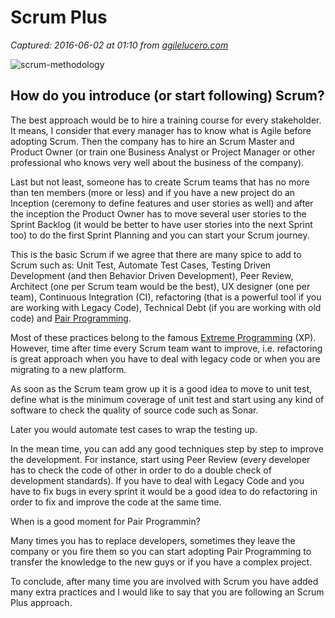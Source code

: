 # Scrum Plus

_Captured: 2016-06-02 at 01:10 from [agilelucero.com](http://agilelucero.com/scrum/scrum-plus/)_

![scrum-methodology](http://mariolucero.cl/wp-content/uploads/2015/03/scrum-methodology.gif)

## How do you introduce (or start following) Scrum?

The best approach would be to hire a training course for every stakeholder. It means, I consider that every manager has to know what is Agile before adopting Scrum. Then the company has to hire an Scrum Master and Product Owner (or train one Business Analyst or Project Manager or other professional who knows very well about the business of the company).

Last but not least, someone has to create Scrum teams that has no more than ten members (more or less) and if you have a new project do an Inception (ceremony to define features and user stories as well) and after the inception the Product Owner has to move several user stories to the Sprint Backlog (it would be better to have user stories into the next Sprint too) to do the first Sprint Planning and you can start your Scrum journey.

This is the basic Scrum if we agree that there are many spice to add to Scrum such as: Unit Test, Automate Test Cases, Testing Driven Development (and then Behavior Driven Development), Peer Review, Architect (one per Scrum team would be the best), UX designer (one per team), Continuous Integration (CI), refactoring (that is a powerful tool if you are working with Legacy Code), Technical Debt (if you are working with old code) and [Pair Programming](http://agilelucero.com/agile-points/pair-programming/).

Most of these practices belong to the famous [Extreme Programming](http://agilelucero.com/agile-points/extreme-programming/) (XP). However, time after time every Scrum team want to improve, i.e. refactoring is great approach when you have to deal with legacy code or when you are migrating to a new platform.

As soon as the Scrum team grow up it is a good idea to move to unit test, define what is the minimum coverage of unit test and start using any kind of software to check the quality of source code such as Sonar.

Later you would automate test cases to wrap the testing up.

In the mean time, you can add any good techniques step by step to improve the development. For instance, start using Peer Review (every developer has to check the code of other in order to do a double check of development standards). If you have to deal with Legacy Code and you have to fix bugs in every sprint it would be a good idea to do refactoring in order to fix and improve the code at the same time.

When is a good moment for Pair Programmin?

Many times you has to replace developers, sometimes they leave the company or you fire them so you can start adopting Pair Programming to transfer the knowledge to the new guys or if you have a complex project.

To conclude, after many time you are involved with Scrum you have added many extra practices and I would like to say that you are following an Scrum Plus approach.
